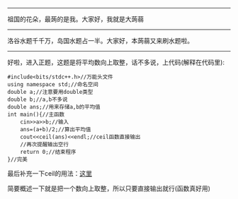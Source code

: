 

------------
祖国的花朵，最蒟的是我。大家好，我就是大蒟蒻

------------
洛谷水题千千万，岛国水题占一半。大家好，本蒟蒻又来刷水题啦。

------------
好啦，进入正题，这题是将平均数向上取整，话不多说，上代码(解释在代码里):
```
#include<bits/stdc++.h>//万能头文件 
using namespace std;//命名空间 
double a;//注意要用double类型 
double b;//a,b不多说 
double ans;//用来存储a,b的平均值 
int main(){//主函数 
	cin>>a>>b;//输入 
	ans=(a+b)/2;//算出平均值 
	cout<<ceil(ans)<<endl;//ceil函数直接输出
	//再次提醒输出空行 
	return 0;//结束程序 
}//完美 
```
最后补充一下ceil的用法：[这里](https://baike.so.com/doc/1673898-1769923.html)

简要概述一下就是把一个数向上取整，所以只要直接输出就行(函数真好用)

